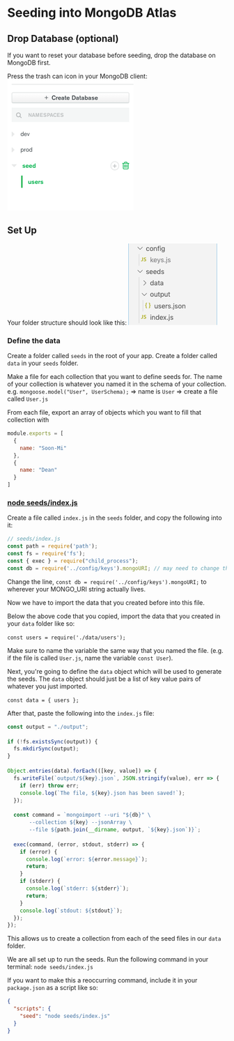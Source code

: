 # Seeding into MongoDB Atlas

## Drop Database (optional)
If you want to reset your database before seeding, drop the database on MongoDB first.

Press the trash can icon in your MongoDB client:
![Delete Database](./assets/delete_database.png)

## Set Up
Your folder structure should look like this:
![Folder Structure](./assets/folder_structure.png)

### Define the data
Create a folder called `seeds` in the root of your app.
Create a folder called `data` in your `seeds` folder.

Make a file for each collection that you want to define seeds for. The name of your collection is whatever you named it in the schema of your collection.
e.g. `mongoose.model("User", UserSchema);` => name is `User` => create a file called `User.js`

From each file, export an array of objects which you want to fill that collection with

```javascript
module.exports = [
  {
    name: "Soon-Mi"
  },
  {
    name: "Dean"
  }
]
```

### [node seeds/index.js]()
Create a file called `index.js` in the `seeds` folder, and copy the following into it:

```javascript
// seeds/index.js
const path = require('path');
const fs = require('fs');
const { exec } = require("child_process");
const db = require('../config/keys').mongoURI; // may need to change this line to the correct import
```

Change the line, `const db = require('../config/keys').mongoURI;` to wherever your MONGO_URI string actually lives.

Now we have to import the data that you created before into this file.

Below the above code that you copied, import the data that you created in your `data` folder like so:

`const users = require('./data/users');`

Make sure to name the variable the same way that you named the file. (e.g. if the file is called `User.js`, name the variable `const User`).

Next, you're going to define the `data` object which will be used to generate the seeds. The `data` object should just be a list of key value pairs of whatever you just imported.

`const data = { users };`

After that, paste the following into the `index.js` file:

```javascript
const output = "./output";

if (!fs.existsSync(output)) {
  fs.mkdirSync(output);
}

Object.entries(data).forEach(([key, value]) => {
  fs.writeFile(`output/${key}.json`, JSON.stringify(value), err => {
    if (err) throw err;
    console.log(`The file, ${key}.json has been saved!`);
  });

  const command = `mongoimport --uri "${db}" \
       --collection ${key} --jsonArray \
       --file ${path.join(__dirname, output, `${key}.json`)}`;

  exec(command, (error, stdout, stderr) => {
    if (error) {
      console.log(`error: ${error.message}`);
      return;
    }
    if (stderr) {
      console.log(`stderr: ${stderr}`);
      return;
    }
    console.log(`stdout: ${stdout}`);
  });
});
```

This allows us to create a collection from each of the seed files in our `data` folder.

We are all set up to run the seeds. Run the following command in your terminal: `node seeds/index.js`

If you want to make this a reoccurring command, include it in your `package.json` as a script like so:

```json
{
  "scripts": {
    "seed": "node seeds/index.js"
  }
}
```
